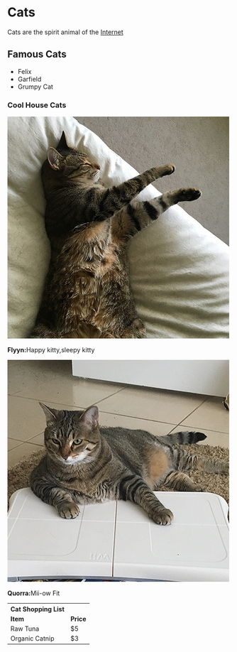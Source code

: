 <!-- !DOCTYPE html -->
<html>
  <head>
     <meta charset="utf-8">
     <!-- <title>Cats</title> -->
     <!-- <style>
     td,th {border: 1px solid#ccc}
     table {border: 1px solid black}
   </style> -->
  </head>

  <body>

  <h1>Cats</h1>

  <p>Cats are the spirit animal of the <a href="https://www.w3.org">Internet</a><p>

  <h2>Famous Cats</h2>
  <ul>
    <li>Felix</li>
    <li>Garfield</li>
    <li>Grumpy Cat</li>
  </ul>

  <h3>Cool House Cats</h3>
  <img src="flynn.jpg" alt="flynn">
    <p><strong>Flyyn:</strong>Happy kitty,sleepy kitty</p>
  <img src="quorra.jpg" alt="quorra">
    <p><strong>Quorra:</strong>Mii-ow Fit</p>

  <table>
  <tr>
    <th>Cat Shopping List</th>
  </tr>
  <tr>
    <td><strong>Item</strong></td>
    <td><strong>Price</strong></td>
  </tr>
  <tr>
    <td>Raw Tuna</td>
    <td>$5</td>
  </tr>
  <tr>
    <td>Organic Catnip</td>
    <td>$3</td>
  </table>

  </body>

  </html>
